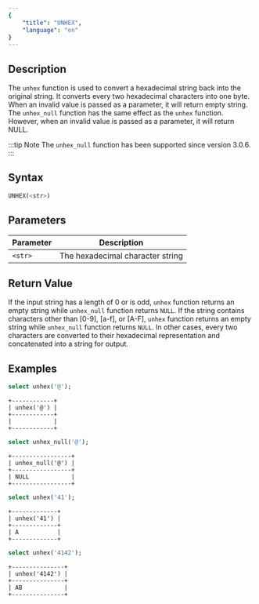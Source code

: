 ```yaml
---
{
    "title": "UNHEX",
    "language": "en"
}
---
```


<!-- 
Licensed to the Apache Software Foundation (ASF) under one
or more contributor license agreements.  See the NOTICE file
distributed with this work for additional information
regarding copyright ownership.  The ASF licenses this file
to you under the Apache License, Version 2.0 (the
"License"); you may not use this file except in compliance
with the License.  You may obtain a copy of the License at

  http://www.apache.org/licenses/LICENSE-2.0

Unless required by applicable law or agreed to in writing,
software distributed under the License is distributed on an
"AS IS" BASIS, WITHOUT WARRANTIES OR CONDITIONS OF ANY
KIND, either express or implied.  See the License for the
specific language governing permissions and limitations
under the License.
-->

## Description

The `unhex` function is used to convert a hexadecimal string back into the original string. It converts every two hexadecimal characters into one byte. When an invalid value is passed as a parameter, it will return empty string.
The `unhex_null` function has the same effect as the `unhex` function. However, when an invalid value is passed as a parameter, it will return NULL.

:::tip
Note
The `unhex_null` function has been supported since version 3.0.6. 
:::

## Syntax

```sql
UNHEX(<str>)
```

## Parameters

| Parameter | Description |
| -- | -- |
| `<str>` | The hexadecimal character string |

## Return Value

If the input string has a length of 0 or is odd, `unhex` function returns an empty string while `unhex_null` function returns `NULL`.
If the string contains characters other than [0-9], [a-f], or [A-F], `unhex` function returns an empty string while `unhex_null` function returns `NULL`.
In other cases, every two characters are converted to their hexadecimal representation and concatenated into a string for output.

## Examples

```sql
select unhex('@');
```

```text
+------------+
| unhex('@') |
+------------+
|            |
+------------+
```

```sql
select unhex_null('@');
```

```text
+-----------------+
| unhex_null('@') |
+-----------------+
| NULL            |
+-----------------+
```

```sql
select unhex('41');
```

```text
+-------------+
| unhex('41') |
+-------------+
| A           |
+-------------+
```

```sql
select unhex('4142');
```

```text
+---------------+
| unhex('4142') |
+---------------+
| AB            |
+---------------+
```
